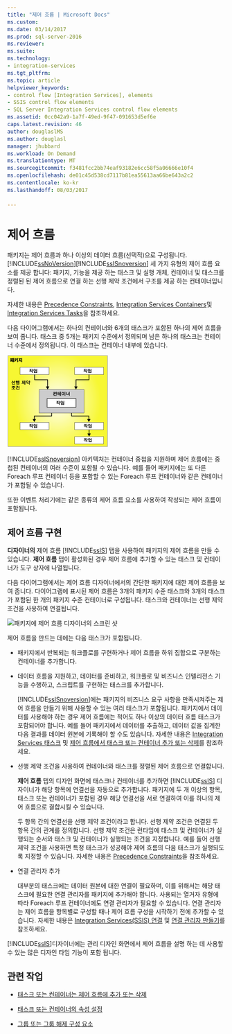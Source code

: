 ```yaml
---
title: "제어 흐름 | Microsoft Docs"
ms.custom: 
ms.date: 03/14/2017
ms.prod: sql-server-2016
ms.reviewer: 
ms.suite: 
ms.technology:
- integration-services
ms.tgt_pltfrm: 
ms.topic: article
helpviewer_keywords:
- control flow [Integration Services], elements
- SSIS control flow elements
- SQL Server Integration Services control flow elements
ms.assetid: 0cc042a9-1a7f-49ed-9f47-091653d5ef6e
caps.latest.revision: 46
author: douglaslMS
ms.author: douglasl
manager: jhubbard
ms.workload: On Demand
ms.translationtype: MT
ms.sourcegitcommit: f3481fcc2bb74eaf93182e6cc58f5a06666e10f4
ms.openlocfilehash: de01c45d538cd7117b81ea55613aa66be643a2c2
ms.contentlocale: ko-kr
ms.lasthandoff: 08/03/2017

---
```

# <a name="control-flow"></a>제어 흐름
  패키지는 제어 흐름과 하나 이상의 데이터 흐름(선택적)으로 구성됩니다. [!INCLUDE[ssNoVersion](../../includes/ssnoversion-md.md)][!INCLUDE[ssISnoversion](../../includes/ssisnoversion-md.md)] 세 가지 유형의 제어 흐름 요소를 제공 합니다: 패키지, 기능을 제공 하는 태스크 및 실행 개체, 컨테이너 및 태스크를 정렬된 된 제어 흐름으로 연결 하는 선행 제약 조건에서 구조를 제공 하는 컨테이너입니다.  
  
 자세한 내용은 [Precedence Constraints](../../integration-services/control-flow/precedence-constraints.md), [Integration Services Containers](../../integration-services/control-flow/integration-services-containers.md)및 [Integration Services Tasks](../../integration-services/control-flow/integration-services-tasks.md)을 참조하세요.  
  
 다음 다이어그램에서는 하나의 컨테이너와 6개의 태스크가 포함된 하나의 제어 흐름을 보여 줍니다. 태스크 중 5개는 패키지 수준에서 정의되며 남은 하나의 태스크는 컨테이너 수준에서 정의됩니다. 이 태스크는 컨테이너 내부에 있습니다.  
  
 ![6 개의 태스크와 컨테이너를 사용 하 여 흐름 제어](../../integration-services/control-flow/media/ssis-controlflowelmt.gif "6 개의 태스크와 컨테이너를 사용 하 여 흐름 제어")  
  
 [!INCLUDE[ssISnoversion](../../includes/ssisnoversion-md.md)] 아키텍처는 컨테이너 중첩을 지원하며 제어 흐름에는 중첩된 컨테이너의 여러 수준이 포함될 수 있습니다. 예를 들어 패키지에는 또 다른 Foreach 루프 컨테이너 등을 포함할 수 있는 Foreach 루프 컨테이너와 같은 컨테이너가 포함될 수 있습니다.  
  
 또한 이벤트 처리기에는 같은 종류의 제어 흐름 요소를 사용하여 작성되는 제어 흐름이 포함됩니다.  
  
## <a name="control-flow-implementation"></a>제어 흐름 구현  
 **디자이너의** 제어 흐름 [!INCLUDE[ssIS](../../includes/ssis-md.md)] 탭을 사용하여 패키지의 제어 흐름을 만들 수 있습니다. **제어 흐름** 탭이 활성화된 경우 제어 흐름에 추가할 수 있는 태스크 및 컨테이너가 도구 상자에 나열됩니다.  
  
 다음 다이어그램에서는 제어 흐름 디자이너에서의 간단한 패키지에 대한 제어 흐름을 보여 줍니다. 다이어그램에 표시된 제어 흐름은 3개의 패키지 수준 태스크와 3개의 태스크가 포함된 한 개의 패키지 수준 컨테이너로 구성됩니다. 태스크와 컨테이너는 선행 제약 조건을 사용하여 연결됩니다.  
  
 ![패키지에 제어 흐름 디자이너의 스크린 샷](../../integration-services/connection-manager/media/samplecontrolflow.gif "패키지 제어 흐름 디자이너의 스크린 샷")  
  
 제어 흐름을 만드는 데에는 다음 태스크가 포함됩니다.  
  
-   패키지에서 반복되는 워크플로를 구현하거나 제어 흐름을 하위 집합으로 구분하는 컨테이너를 추가합니다.  
  
-   데이터 흐름을 지원하고, 데이터를 준비하고, 워크플로 및 비즈니스 인텔리전스 기능을 수행하고, 스크립트를 구현하는 태스크를 추가합니다.  
  
     [!INCLUDE[ssISnoversion](../../includes/ssisnoversion-md.md)]에는 패키지의 비즈니스 요구 사항을 만족시켜주는 제어 흐름을 만들기 위해 사용할 수 있는 여러 태스크가 포함됩니다. 패키지에서 데이터를 사용해야 하는 경우 제어 흐름에는 적어도 하나 이상의 데이터 흐름 태스크가 포함되어야 합니다. 예를 들어 패키지에서 데이터를 추출하고, 데이터 값을 집계한 다음 결과를 데이터 원본에 기록해야 할 수도 있습니다.  자세한 내용은 [Integration Services 태스크](../../integration-services/control-flow/integration-services-tasks.md) 및 [제어 흐름에서 태스크 또는 컨테이너 추가 또는 삭제](../../integration-services/control-flow/add-or-delete-a-task-or-a-container-in-a-control-flow.md)를 참조하세요.  
  
-   선행 제약 조건을 사용하여 컨테이너와 태스크를 정렬된 제어 흐름으로 연결합니다.  
  
     **제어 흐름** 탭의 디자인 화면에 태스크나 컨테이너를 추가하면 [!INCLUDE[ssIS](../../includes/ssis-md.md)] 디자이너가 해당 항목에 연결선을 자동으로 추가합니다. 패키지에 두 개 이상의 항목, 태스크 또는 컨테이너가 포함된 경우 해당 연결선을 서로 연결하여 이를 하나의 제어 흐름으로 결합시킬 수 있습니다.  
  
     두 항목 간의 연결선을 선행 제약 조건이라고 합니다. 선행 제약 조건은 연결된 두 항목 간의 관계를 정의합니다. 선행 제약 조건은 런타임에 태스크 및 컨테이너가 실행되는 순서와 태스크 및 컨테이너가 실행되는 조건을 지정합니다. 예를 들어 선행 제약 조건을 사용하면 특정 태스크가 성공해야 제어 흐름의 다음 태스크가 실행되도록 지정할 수 있습니다. 자세한 내용은 [Precedence Constraints](../../integration-services/control-flow/precedence-constraints.md)을 참조하세요.  
  
-   연결 관리자 추가  
  
     대부분의 태스크에는 데이터 원본에 대한 연결이 필요하며, 이를 위해서는 해당 태스크에 필요한 연결 관리자를 패키지에 추가해야 합니다. 사용되는 열거자 유형에 따라 Foreach 루프 컨테이너에도 연결 관리자가 필요할 수 있습니다. 연결 관리자는 제어 흐름을 항목별로 구성할 때나 제어 흐름 구성을 시작하기 전에 추가할 수 있습니다. 자세한 내용은 [Integration Services&#40;SSIS&#41; 연결](../../integration-services/connection-manager/integration-services-ssis-connections.md) 및 [연결 관리자 만들기](http://msdn.microsoft.com/library/6ca317b8-0061-4d9d-b830-ee8c21268345)를 참조하세요.  
  
 [!INCLUDE[ssIS](../../includes/ssis-md.md)]디자이너에는 관리 디자인 화면에서 제어 흐름을 설명 하는 데 사용할 수 있는 많은 디자인 타임 기능이 포함 됩니다.  
  
## <a name="related-tasks"></a>관련 작업  
  
-   [태스크 또는 컨테이너는 제어 흐름에 추가 또는 삭제](../../integration-services/control-flow/add-or-delete-a-task-or-a-container-in-a-control-flow.md)  
  
-   [태스크 또는 컨테이너의 속성 설정](http://msdn.microsoft.com/library/52d47ca4-fb8c-493d-8b2b-48bb269f859b)  
  
-   [그룹 또는 그룹 해제 구성 요소](../../integration-services/group-or-ungroup-components.md)  
  
  

